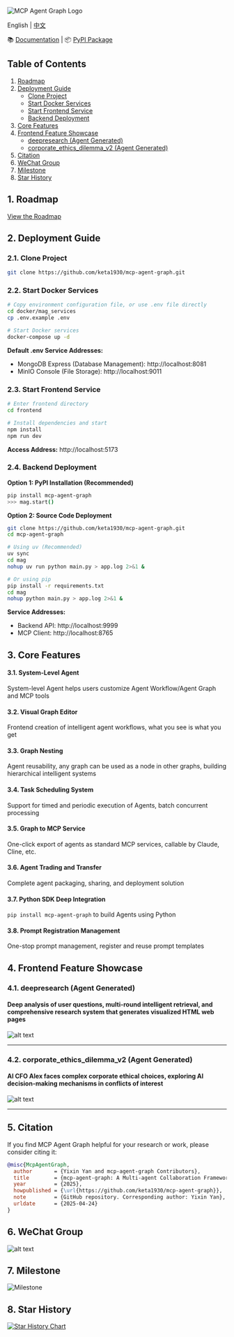 ![MCP Agent Graph Logo](assets/logo.png)

English | [中文](README_CN.md)

📚 [Documentation](https://keta1930.github.io/mcp-agent-graph/#) | 📦 [PyPI Package](https://pypi.org/project/mcp-agent-graph/)

## Table of Contents

1. [Roadmap](#1-roadmap)
2. [Deployment Guide](#2-deployment-guide)
   - [Clone Project](#21-clone-project)
   - [Start Docker Services](#22-start-docker-services)
   - [Start Frontend Service](#23-start-frontend-service)
   - [Backend Deployment](#24-backend-deployment)
3. [Core Features](#3-core-features)
4. [Frontend Feature Showcase](#4-frontend-feature-showcase)
   - [deepresearch (Agent Generated)](#41-deepresearch-agent-generated)
   - [corporate_ethics_dilemma_v2 (Agent Generated)](#42-corporate_ethics_dilemma_v2-agent-generated)
5. [Citation](#5-citation)
6. [WeChat Group](#6-wechat-group)
7. [Milestone](#7-milestone)
8. [Star History](#8-star-history)

## 1. Roadmap

[View the Roadmap](assets/roadmap_en.md)

## 2. Deployment Guide

### 2.1. Clone Project
```bash
git clone https://github.com/keta1930/mcp-agent-graph.git
```

### 2.2. Start Docker Services

```bash
# Copy environment configuration file, or use .env file directly
cd docker/mag_services
cp .env.example .env

# Start Docker services
docker-compose up -d
```

**Default .env Service Addresses:**
- MongoDB Express (Database Management): http://localhost:8081
- MinIO Console (File Storage): http://localhost:9011

### 2.3. Start Frontend Service

```bash
# Enter frontend directory
cd frontend

# Install dependencies and start
npm install
npm run dev
```

**Access Address:** http://localhost:5173

### 2.4. Backend Deployment

**Option 1: PyPI Installation (Recommended)**
```bash
pip install mcp-agent-graph
>>> mag.start()
```

**Option 2: Source Code Deployment**
```bash
git clone https://github.com/keta1930/mcp-agent-graph.git
cd mcp-agent-graph

# Using uv (Recommended)
uv sync
cd mag
nohup uv run python main.py > app.log 2>&1 &

# Or using pip
pip install -r requirements.txt
cd mag
nohup python main.py > app.log 2>&1 &
```

**Service Addresses:**
- Backend API: http://localhost:9999
- MCP Client: http://localhost:8765

## 3. Core Features

#### 3.1. System-Level Agent
System-level Agent helps users customize Agent Workflow/Agent Graph and MCP tools

#### 3.2. Visual Graph Editor
Frontend creation of intelligent agent workflows, what you see is what you get

#### 3.3. Graph Nesting
Agent reusability, any graph can be used as a node in other graphs, building hierarchical intelligent systems

#### 3.4. Task Scheduling System
Support for timed and periodic execution of Agents, batch concurrent processing

#### 3.5. Graph to MCP Service
One-click export of agents as standard MCP services, callable by Claude, Cline, etc.

#### 3.6. Agent Trading and Transfer
Complete agent packaging, sharing, and deployment solution

#### 3.7. Python SDK Deep Integration
`pip install mcp-agent-graph` to build Agents using Python

#### 3.8. Prompt Registration Management
One-stop prompt management, register and reuse prompt templates

## 4. Frontend Feature Showcase

### 4.1. deepresearch (Agent Generated)
#### Deep analysis of user questions, multi-round intelligent retrieval, and comprehensive research system that generates visualized HTML web pages
![alt text](appendix/deepresearch.png)

---
### 4.2. corporate_ethics_dilemma_v2 (Agent Generated)
#### AI CFO Alex faces complex corporate ethical choices, exploring AI decision-making mechanisms in conflicts of interest
![alt text](appendix/corporate_ethics_dilemma_v2.png)

---

## 5. Citation

If you find MCP Agent Graph helpful for your research or work, please consider citing it:

```bibtex
@misc{McpAgentGraph,
  author       = {Yixin Yan and mcp-agent-graph Contributors},
  title        = {mcp-agent-graph: A Multi-agent Collaboration Framework},
  year         = {2025},
  howpublished = {\url{https://github.com/keta1930/mcp-agent-graph}},
  note         = {GitHub repository. Corresponding author: Yixin Yan},
  urldate      = {2025-04-24}
}
```

## 6. WeChat Group
![alt text](./assets/wechat.jpg)

## 7. Milestone

![Milestone](assets/milestone-en.png)

## 8. Star History

[![Star History Chart](https://api.star-history.com/svg?repos=keta1930/mcp-agent-graph&type=Date)](https://www.star-history.com/#keta1930-mcp-agent-graph&Date)
